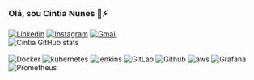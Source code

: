 ### Olá, sou Cintia Nunes 👋⚡

[![Linkedin](https://img.shields.io/badge/LinkedIn-0077B5?style=for-the-badge&logo=linkedin&logoColor=white)](https://www.linkedin.com/in/cintia-nunes-telecomunicacoes/)
[![Instagram](https://img.shields.io/badge/Instagram-E4405F?style=for-the-badge&logo=instagram&logoColor=white)](https://www.instagram.com/cintiaan_/)
[![Gmail](https://img.shields.io/badge/Gmail-D14836?style=for-the-badge&logo=gmail&logoColor=white)](nunescintia06@gmail.com)</br>
![Cintia GitHub stats](https://github-readme-stats.vercel.app/api?username=ccintianunes&show_icons=true&theme=synthwave) 
<div style="display: inline_block">
  <img align="center" alt="Docker" src="https://img.shields.io/badge/docker-%230db7ed.svg?style=for-the-badge&logo=docker&logoColor=white" />
 <img align="center" alt="kubernetes" src="https://img.shields.io/badge/kubernetes-%23326ce5.svg?style=for-the-badge&logo=kubernetes&logoColor=white" />
<img align="center" alt="jenkins" src="https://img.shields.io/badge/Jenkins-D24939?style=for-the-badge&logo=Jenkins&logoColor=white" />
<img align="center" alt="GitLab" src="https://img.shields.io/badge/GitLab-330F63?style=for-the-badge&logo=gitlab&logoColor=white" />
<img align="center" alt="Github" src="https://img.shields.io/badge/GIT-E44C30?style=for-the-badge&logo=git&logoColor=white" />
  <img align="center" alt="aws" src="https://img.shields.io/badge/Amazon_AWS-FF9900?style=for-the-badge&logo=amazonaws&logoColor=white" /> 
  <img align="center" alt="Grafana" src="https://img.shields.io/badge/grafana-%23F46800.svg?style=for-the-badge&logo=grafana&logoColor=whit" />
<img align="center" alt="Prometheus" src="https://img.shields.io/badge/Prometheus-E6522C?style=for-the-badge&logo=Prometheus&logoColor=white" />

  
</div>
